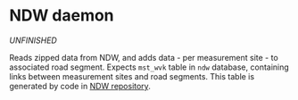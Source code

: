 # NDW daemon

_UNFINISHED_

Reads zipped data from NDW, and adds data - per measurement site - to associated road segment. Expects `mst_wvk` table in `ndw` database, containing links between measurement sites and road segments. This table is generated by code in [NDW repository](https://github.com/waagsociety/ndw).
